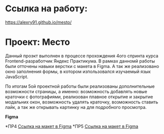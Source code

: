 # Ссылка на работу:

https://alexry91.github.io/mesto/

# Проект: Место

Данный проэкт выполнен в процессе прохождения 4ого спринта курса Frontend-разработчик Яндекс Практикума. 
В рамках данномй работы были отточены навыки верстки с макета в Figma. А так же реализовано окно заполнения формы, в котором изпользовался изучаемый язык JavaScript.

По итогам 5ой проектной работы были реализованы дополнительные возможности страницы, а именно: возможность добавлять новые краточки с фотографиями, реализован плавное открытие и закрытие модальних окон, возможность удалять краточку, возможность ставить лайк, а так же открывать картинку на для подробного просмотра.

**Figma**

*ПР4 [Ссылка на макет в Figma](https://www.figma.com/file/2cn9N9jSkmxD84oJik7xL7/JavaScript.-Sprint-4?node-id=0%3A1)
*ПР5 [Ссылка на макет в Figma](https://www.figma.com/file/bjyvbKKJN2naO0ucURl2Z0/JavaScript.-Sprint-5?node-id=50160%3A559)